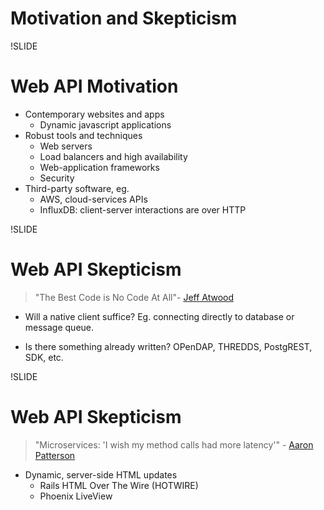 # Motivation and Skepticism

!SLIDE

# Web API Motivation

- Contemporary websites and apps
  - Dynamic javascript applications
- Robust tools and techniques
  - Web servers
  - Load balancers and high availability
  - Web-application frameworks
  - Security
- Third-party software, eg.
  - AWS, cloud-services APIs
  - InfluxDB: client-server interactions are over HTTP

!SLIDE

# Web API Skepticism

> "The Best Code is No Code At All"- [Jeff Atwood](https://blog.codinghorror.com/the-best-code-is-no-code-at-all/)

- Will a native client suffice? Eg. connecting directly to database or message queue.

- Is there something already written? OPenDAP, THREDDS, PostgREST, SDK, etc.

!SLIDE

# Web API Skepticism

> "Microservices: 'I wish my method calls had more latency'" - [Aaron Patterson](https://twitter.com/tenderlove/status/1337483916492488705)

- Dynamic, server-side HTML updates
  - Rails HTML Over The Wire (HOTWIRE)
  - Phoenix LiveView
